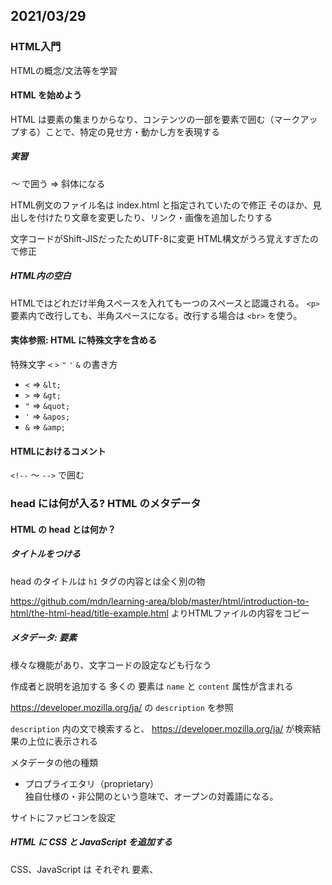 ﻿## 2021/03/29

### HTML入門

HTMLの概念/文法等を学習


#### HTML を始めよう
HTML は要素の集まりからなり、コンテンツの一部を要素で囲む（マークアップする）ことで、特定の見せ方・動かし方を表現する

##### 実習
<em> ～ </em> で囲う
⇒ 斜体になる

HTML例文のファイル名は index.html と指定されていたので修正
そのほか、見出しを付けたり文章を変更したり、リンク・画像を追加したりする

文字コードがShift-JISだったためUTF-8に変更
HTML構文がうろ覚えすぎたので修正

##### HTML内の空白

HTMLではどれだけ半角スペースを入れても一つのスペースと認識される。
`<p>` 要素内で改行しても、半角スペースになる。改行する場合は `<br>` を使う。

#### 実体参照: HTML に特殊文字を含める

特殊文字 `<` `>` `"` `'` `&` の書き方
- `<` ⇒ `&lt;`
- `>` ⇒ `&gt;`
- `"` ⇒ `&quot;`
- `'` ⇒ `&apos;`
- `&` ⇒ `&amp;`

#### HTMLにおけるコメント

`<!--` ～ `-->` で囲む


### head には何が入る? HTML のメタデータ
#### HTML の head とは何か？
##### タイトルをつける
head のタイトルは `h1` タグの内容とは全く別の物

https://github.com/mdn/learning-area/blob/master/html/introduction-to-html/the-html-head/title-example.html よりHTMLファイルの内容をコピー


##### メタデータ: <meta>要素

様々な機能があり、文字コードの設定なども行なう

作成者と説明を追加する
多くの <meta> 要素は `name` と `content` 属性が含まれる

https://developer.mozilla.org/ja/ の `description` を参照

`description` 内の文で検索すると、 https://developer.mozilla.org/ja/ が検索結果の上位に表示される


メタデータの他の種類

- プロプライエタリ（proprietary）  
独自仕様の・非公開のという意味で、オープンの対義語になる。


サイトにファビコンを設定

##### HTML に CSS と JavaScript を追加する

CSS、JavaScript は それぞれ <link> 要素、 <script> 要素で表す

サイトにダウンロードしたCSS・JavaScriptを追加

##### 必要な言語の設定

lang属性で指定
<html lang="en-US">

文中で部分的に指定もできる
<p>Japanese example: <span lang="ja">ご飯が熱い。</span>.</p>


### HTML テキストの基礎
#### 基本: 見出しとパラグラフ
パラグラフは `<p>` で囲み、見出しは `h1` ～ `h6`　で囲む

text-start.html を DL

構造化の練習を行なう


#### リスト

順序無し
<ul>
  <li>～</li>
  <li>～</li>
</ul>

順序付き
<ol>
  <li>～</li>
  <li>～</li>
</ol>

text-start.html をリストに加工
<p>タグも追加

#### 入れ子のリスト
<ul> ～ </ul>、<ol> ～ </ol> の間に <ul> ～ </ul>、<ol> ～ </ol> を入れると、入れ子のリストになる

### 強調と重要性
#### 強調
<em> で囲うことでイタリック体になり、強調扱いになる。スクリーンリーダーでも発音が変わるので、ただイタリック体にするためだけに使ってはいけない。

#### 重要度が高い
<strong> で囲うことで太字になり、重要な意味を持つ扱いになる。こちらも、スクリーンリーダーで発音が変わる。

#### イタリック、太字、下線...
それぞれ <i>、<b> 、<u>で適用できるが表示を変える以上の意味を持たないため、現在は使用しないほうが良い。
イタリック・太字については上記の意味を持つし、下線についてもハイパーリンクと間違えてしまうため、


### ハイパーリンクの作成
#### ハイパーリンクとは
様々なwebコンテンツが利用できるリンク

#### リンクの解剖
<a> タグを使用。リンク先は href= で指定する
title = でリンクにマウスカーソルを合わせた時に表示される文字を指定
リンクには画像も指定可能

#### URL とパスに関する簡単な入門

URLでもファイルパスと同様にサブディレクトリを表現する

##### ドキュメントフラグメント

HTMLの特定の部分（ドキュメントフラグメント）にリンクを作ることもできる

<h2 id="Mailing_address">Mailing address</h2>

のようにidを付けると、

<a href="contacts.html#Mailing_address">mailing address</a>

でidの場所にリンクできる。

同じドキュメント内なら、 `#Mailing_address` でもリンク可能


#### 絶対 URL vs 相対 URL
- 絶対URL  
protocol と domain name を含む、Web 上の絶対位置で定義された位置を指すURL。  
使用されている場所に関係なく、常に同じ場所を指す。  

- 相対URL  
リンクしているファイルからの相対的な場所を指すURL。  
あるファイルを基準にしてファイルの位置を表現する。
リンク切れに注意。


### リンクのベストプラクティス  
#### 明確なリンク用語を使う  
誰にとっても（スクリーンリーダーを含む）わかりやすいリンクテキストを使う。  
リンクがあることはすでにわかるので、さらに「～のリンク」などとは書かない。  
リンクテキストはできるだけ短くする。  

#### できるだけ相対リンクを使う  
- コードが短くなり読みやすくなる  
- 絶対URLだとブラウザがいちいちサーバの検索からやり直すため、表示効率が落ちる  

#### HTML 以外のリソースへのリンク - 明確な道標を残す  
リンク先の情報を表示する。リンクをクリックしたら大きなファイルのダウンロードが始まったり、動画再生が始まったりすると困る環境でサイトを見ている人もいるため。  

#### ダウンロードへのリンクは download 属性を使う  
download 属性を使うことで、ファイル名の初期値を指定できたりする  


#### ナビゲーションメニューを作成



#### メールのリンク
<a href="mailto:～"></a> でメール送信用のリンク
さらに、ccなど標準のメールヘッダフィールドを追加できる


## 高度なテキスト処理
### 説明リスト
ある事柄についての説明を記述する方法。以下のように記述する。

```
<dl>
  <dt>タイトル</dt>
  <dd>ドキュメント</dd>
</dl>
```

### 引用
#### ブロッククォート
文章などを丸ごと引用した場合などに使用する

ブロッククォートを再学習  
ブロッククォートで表示されると、一段インデントが下がって表示されるなどする。

また、属性 `cite` は、ブラウザの表示に影響しないし、リンクを発生させたりしない。
ユーザーエージェントがサイトの情報を得るときに参照する。

#### インラインクォート
文中の一文に引用先を付ける際に使用する
こちらも、属性 `cite` は、ブラウザ等の表示に影響しない。

#### 引用元
属性 `cite` は、ブラウザ等の表示に影響しない。ここで説明していました。

Confucius = 孔子のこと。“子、曰く…”の `子` のような単語の様子。


#### 略語
<abbr> を使用。ツールチップで略語の内容が表示できる

<p>We use <abbr title="Hypertext Markup Language">HTML</abbr> to structure our web documents.</p>
<p><abbr title="National Aeronautics and Space Administration">NASA</abbr> sure does some exciting work.</p>

#### 詳細な連絡先をマークアップする

<address>タグで囲って連絡先を表現する。


#### 上付きと下付き

文字を、行の上部・下部に寄せて表示できる。乗数や、化学式などを表現できる。
<sup> が上、 <sup> が下。


#### コンピューターコードを表現する

<code>コードのを表現する
<pre>空白を表示できるようになる
<var>変数を表現する
<kbd>キーボード入力を表現する
<samp>出力を表現する


#### 日付と時刻をマークアップする

<time datetime="2016-01-20">20 January 2016</time>

表示される日時ではなく、コンピュータが読める形で記述する。
月のみ、時刻のみなど、様々な表現がある


### ドキュメントと Web サイトの構造  


#### 文章の基本部分
ヘッダー、ナビゲーションバー、メインコンテンツ、サイドバー、フッターなど

#### コンテンツを構造化する HTML

https://developer.mozilla.org/ja/docs/Learn/HTML/Introduction_to_HTML/Document_and_website_structure#active_learning_exploring_the_code_for_our_example のコードを確認  


#### HTML レイアウト要素の詳細

<main> <article> <section> <aside> <header> <nav> <footer> など。
解説は https://developer.mozilla.org/ja/docs/Learn/HTML/Introduction_to_HTML/Document_and_website_structure#html_layout_elements_in_more_detail 。

#### 非セマンティックなラッパー

HTMLでは以下のふたつが提供されている

- <span>  
インラインの項目で適当なものが無い時に使用

- <div>  
ブロック単位の項目で適当なものが無い時に使用


#### 改行と垂直方向のルール

- <br>  
改行を入れたいときに使用

- <hr>  
区切りになる水平線を入れたいときに使用


#### 簡単なウェブサイトを計画する

1. すべてのページに共通なものを書き出す
2. 各ページの構造を大まかにスケッチ
3. 1.で上げた以外の、サイトに載せたいすべてのコンテンツを書き出す
4. 3.で上げたコンテンツを分類する
5. 大まかなサイトマップをスケッチ


### HTMLのデバッグ

#### HTMLとデバッグ
##### 許容コード

[debug-example.html](https://github.com/mdn/learning-area/blob/master/html/introduction-to-html/debugging-html/debug-example.html) を DL

上のファイルの問題点を確認.

https://validator.w3.org/#validate_by_input を使うと、修正すべき点などがわかる

